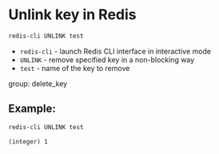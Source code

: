 # Unlink key in Redis

```bash
redis-cli UNLINK test
```

- `redis-cli` - launch Redis CLI interface in interactive mode
- `UNLINK` - remove specified key in a non-blocking way
- `test` - name of the key to remove

group: delete_key

## Example: 
```bash
redis-cli UNLINK test
```
```
(integer) 1
```

